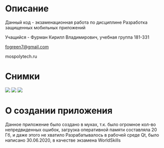 # Описание

Данный код - экзаменационная работа по дисциплине Разработка защищенных мобильных приложений

Учащийся - Фурман Кирилл Владимирович, учебная группа 181-331

fogreen7@gmail.com

mospolytech.ru

# Снимки

<img src="https://funkyimg.com/i/361N8.png">

<img src="https://funkyimg.com/i/361Na.png">

<img src="https://funkyimg.com/i/361N9.png">

# О создании приложения

Данное приложение было создано в муках, т.к. было огромное кол-во непредвиденных ошибок, загрузка оперативной памяти составляла 20 Гб, и даже этого не хватило
Разрабатывалось в рабочей среде Qt, было написано 30.06.2020, в качестве экзамена WorldSkills
